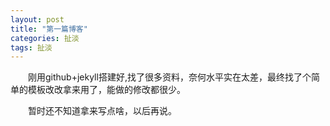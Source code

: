 ```yaml
---
layout: post
title: "第一篇博客"
categories: 扯淡
tags: 扯淡
---
```


　　刚用github+jekyll搭建好,找了很多资料，奈何水平实在太差，最终找了个简单的模板改改拿来用了，能做的修改都很少。

　　暂时还不知道拿来写点啥，以后再说。
